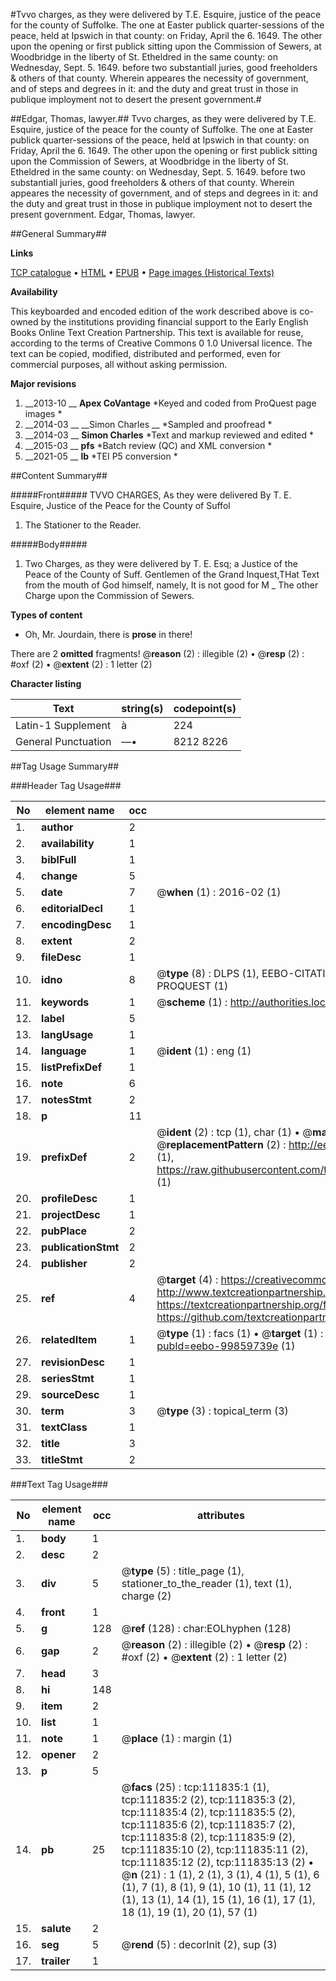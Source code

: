 #Tvvo charges, as they were delivered by T.E. Esquire, justice of the peace for the county of Suffolke. The one at Easter publick quarter-sessions of the peace, held at Ipswich in that county: on Friday, April the 6. 1649. The other upon the opening or first publick sitting upon the Commission of Sewers, at Woodbridge in the liberty of St. Etheldred in the same county: on Wednesday, Sept. 5. 1649. before two substantiall juries, good freeholders & others of that county. Wherein appeares the necessity of government, and of steps and degrees in it: and the duty and great trust in those in publique imployment not to desert the present government.#

##Edgar, Thomas, lawyer.##
Tvvo charges, as they were delivered by T.E. Esquire, justice of the peace for the county of Suffolke. The one at Easter publick quarter-sessions of the peace, held at Ipswich in that county: on Friday, April the 6. 1649. The other upon the opening or first publick sitting upon the Commission of Sewers, at Woodbridge in the liberty of St. Etheldred in the same county: on Wednesday, Sept. 5. 1649. before two substantiall juries, good freeholders & others of that county. Wherein appeares the necessity of government, and of steps and degrees in it: and the duty and great trust in those in publique imployment not to desert the present government.
Edgar, Thomas, lawyer.

##General Summary##

**Links**

[TCP catalogue](http://www.ota.ox.ac.uk/tcp/)  • 
[HTML](http://tei.it.ox.ac.uk/tcp/Texts-HTML/free/A82/A82844.html)  • 
[EPUB](http://tei.it.ox.ac.uk/tcp/Texts-EPUB/free/A82/A82844.epub) • 
[Page images (Historical Texts)](https://historicaltexts.jisc.ac.uk/eebo-99859739e)

**Availability**

This keyboarded and encoded edition of the work described above is co-owned by the
    institutions providing financial support to the Early English Books Online Text Creation
    Partnership. This text is available for reuse, according to the terms of  Creative Commons 0 1.0 Universal
    licence. The text can be copied, modified, distributed and performed, even for commercial
    purposes, all without asking permission.

**Major revisions**

1. __2013-10 __ __Apex CoVantage__ *Keyed and coded from ProQuest page images *
1. __2014-03 __ __Simon Charles __ *Sampled and proofread *
1. __2014-03 __ __Simon Charles__ *Text and markup reviewed and edited *
1. __2015-03 __ __pfs__ *Batch review (QC) and XML conversion *
1. __2021-05 __ __lb__ *TEI P5 conversion *

##Content Summary##

#####Front#####
TVVO CHARGES, As they were delivered By T. E. Esquire, Justice of the Peace for the County of Suffol
1. The Stationer to the Reader.

#####Body#####

1. Two Charges, as they were delivered by T. E. Esq; a Justice of the Peace of the County of Suff.
Gentlemen of the Grand Inquest,THat Text from the mouth of God himself, namely, It is not good for M
    _ The other Charge upon the Commission of Sewers.

**Types of content**

  * Oh, Mr. Jourdain, there is **prose** in there!

There are 2 **omitted** fragments! 
 @__reason__ (2) : illegible (2)  •  @__resp__ (2) : #oxf (2)  •  @__extent__ (2) : 1 letter (2)

**Character listing**


|Text|string(s)|codepoint(s)|
|---|---|---|
|Latin-1 Supplement|à|224|
|General Punctuation|—•|8212 8226|

##Tag Usage Summary##

###Header Tag Usage###

|No|element name|occ|attributes|
|---|---|---|---|
|1.|__author__|2||
|2.|__availability__|1||
|3.|__biblFull__|1||
|4.|__change__|5||
|5.|__date__|7| @__when__ (1) : 2016-02 (1)|
|6.|__editorialDecl__|1||
|7.|__encodingDesc__|1||
|8.|__extent__|2||
|9.|__fileDesc__|1||
|10.|__idno__|8| @__type__ (8) : DLPS (1), EEBO-CITATION (1), VID (1), EEBO-PROQUEST (1), STC (3), PROQUEST (1)|
|11.|__keywords__|1| @__scheme__ (1) : http://authorities.loc.gov/ (1)|
|12.|__label__|5||
|13.|__langUsage__|1||
|14.|__language__|1| @__ident__ (1) : eng (1)|
|15.|__listPrefixDef__|1||
|16.|__note__|6||
|17.|__notesStmt__|2||
|18.|__p__|11||
|19.|__prefixDef__|2| @__ident__ (2) : tcp (1), char (1)  •  @__matchPattern__ (2) : ([0-9\-]+):([0-9IVX]+) (1), (.+) (1)  •  @__replacementPattern__ (2) : http://eebo.chadwyck.com/downloadtiff?vid=$1&page=$2 (1), https://raw.githubusercontent.com/textcreationpartnership/Texts/master/tcpchars.xml#$1 (1)|
|20.|__profileDesc__|1||
|21.|__projectDesc__|1||
|22.|__pubPlace__|2||
|23.|__publicationStmt__|2||
|24.|__publisher__|2||
|25.|__ref__|4| @__target__ (4) : https://creativecommons.org/publicdomain/zero/1.0/ (1), http://www.textcreationpartnership.org/docs/. (1), https://textcreationpartnership.org/faq/#faq05 (1), https://github.com/textcreationpartnership (1)|
|26.|__relatedItem__|1| @__type__ (1) : facs (1)  •  @__target__ (1) : https://data.historicaltexts.jisc.ac.uk/view?pubId=eebo-99859739e (1)|
|27.|__revisionDesc__|1||
|28.|__seriesStmt__|1||
|29.|__sourceDesc__|1||
|30.|__term__|3| @__type__ (3) : topical_term (3)|
|31.|__textClass__|1||
|32.|__title__|3||
|33.|__titleStmt__|2||


###Text Tag Usage###

|No|element name|occ|attributes|
|---|---|---|---|
|1.|__body__|1||
|2.|__desc__|2||
|3.|__div__|5| @__type__ (5) : title_page (1), stationer_to_the_reader (1), text (1), charge (2)|
|4.|__front__|1||
|5.|__g__|128| @__ref__ (128) : char:EOLhyphen (128)|
|6.|__gap__|2| @__reason__ (2) : illegible (2)  •  @__resp__ (2) : #oxf (2)  •  @__extent__ (2) : 1 letter (2)|
|7.|__head__|3||
|8.|__hi__|148||
|9.|__item__|2||
|10.|__list__|1||
|11.|__note__|1| @__place__ (1) : margin (1)|
|12.|__opener__|2||
|13.|__p__|5||
|14.|__pb__|25| @__facs__ (25) : tcp:111835:1 (1), tcp:111835:2 (2), tcp:111835:3 (2), tcp:111835:4 (2), tcp:111835:5 (2), tcp:111835:6 (2), tcp:111835:7 (2), tcp:111835:8 (2), tcp:111835:9 (2), tcp:111835:10 (2), tcp:111835:11 (2), tcp:111835:12 (2), tcp:111835:13 (2)  •  @__n__ (21) : 1 (1), 2 (1), 3 (1), 4 (1), 5 (1), 6 (1), 7 (1), 8 (1), 9 (1), 10 (1), 11 (1), 12 (1), 13 (1), 14 (1), 15 (1), 16 (1), 17 (1), 18 (1), 19 (1), 20 (1), 57 (1)|
|15.|__salute__|2||
|16.|__seg__|5| @__rend__ (5) : decorInit (2), sup (3)|
|17.|__trailer__|1||
